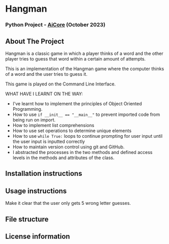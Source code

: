 # Hangman

### Python Project - [AiCore](https://www.theaicore.com/) (October 2023)

## About The Project

Hangman is a classic game in which a player thinks of a word and the other player tries to guess that word within a certain amount of attempts.

This is an implementation of the Hangman game where the computer thinks of a word and the user tries to guess it.

This game is played on the Command Line Interface.

WHAT HAVE I LEARNT ON THE WAY:

- I've learnt how to implement the principles of Object Oriented Programming.
- How to use `if __init__ == "__main__"` to prevent imported code from being run on import.
- How to implement list comprehensions
- How to use set operations to determine unique elements
- How to use `while True:` loops to continue prompting for user input until the user input is inputted correctly
- How to maintain version control using git and GitHub.
- I abstracted the processes in the two methods and defined access levels in the methods and attributes of the class.

## Installation instructions

## Usage instructions

Make it clear that the user only gets 5 wrong letter guesses.

## File structure

## License information
